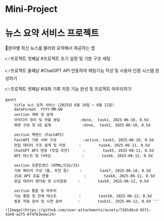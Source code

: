 # Mini-Project

# 뉴스 요약 서비스 프로젝트
📰분야별 최신 뉴스를 불러와 요약해서 제공하는 앱

👉프로젝트 첫째날 
#프로젝트 초기 설정 및 기본 구조 세팅

👉프로젝트 둘째날 
#ChatGPT API 연동하여 채팅기능 작성 및 사용자 인증 시스템 완성하기

👉프로젝트 셋째날
#대화 기록 저장 기능 완성 및 프로젝트 마무리하기

```mermaid
gantt
    title 뉴스 요약 서비스 (2025년 6월 10일 ~ 6월 12일)
    dateFormat  YYYY-MM-DD
    section 계획 및 설계
    아이디어 정리 및 역할 분담         :done,  task1, 2025-06-10, 0.5d
    화면 구성 및 UI 설계              :done,  task2, 2025-06-10, 0.5d

    section 백엔드 (FastAPI)
    FastAPI 기본 서버 구성            :active, task3, 2025-06-10, 0.5d
    맛집 데이터 구조 설계 및 저장      :        task4, 2025-06-11, 0.5d
    ChatGPT API 연동 (맛집 추천)      :        task5, 2025-06-11, 0.5d
    API 테스트 및 디버깅              :        task6, 2025-06-12, 0.5d

    section 프론트엔드 (HTML/CSS/JS)
    기본 페이지 구성 (홈, 추천 등)     :        task7, 2025-06-10, 0.5d
    JS로 API 호출 연결                :        task8, 2025-06-11, 0.5d
    응답 데이터 렌더링 및 스타일링     :        task9, 2025-06-12, 0.5d

    section 통합 및 마무리
    기능 통합 및 전체 테스트          :        task10, 2025-06-12, 0.5d
    발표 자료 준비 및 시연 준비       :        task11, 2025-06-12, 0.5d '''

![Image](https://github.com/user-attachments/assets/710146cd-93f1-42e9-a275-6f4fb3eaac24)
